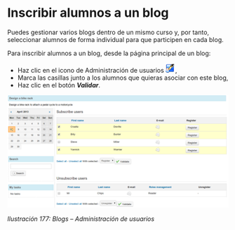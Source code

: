 # Inscribir alumnos a un blog

Puedes gestionar varios blogs dentro de un mismo curso y, por tanto, seleccionar alumnos de forma individual para que participen en cada blog.

Para inscribir alumnos a un blog, desde la página principal de un blog:

* Haz clic en el icono de Administración de usuarios ![](../../.gitbook/assets/graphics309%20%284%29.png),
* Marca las casillas junto a los alumnos que quieras asociar con este blog,
* Haz clic en el botón _**Validar**_.

![](../../.gitbook/assets/graphics312%20%284%29.png)

_Ilustración 177: Blogs – Administración de usuarios_

